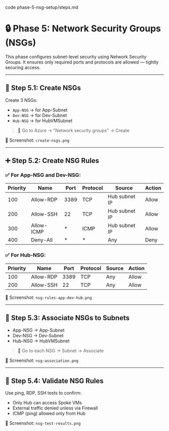 code phase-5-nsg-setup/steps.md

# 🔒 Phase 5: Network Security Groups (NSGs)

This phase configures subnet-level security using Network Security Groups. It ensures only required ports and protocols are allowed — tightly securing access.

---

## 🔧 Step 5.1: Create NSGs

Create 3 NSGs:
- `App-NSG` → for App-Subnet
- `Dev-NSG` → for Dev-Subnet
- `Hub-NSG` → for HubVMSubnet

> 📍 Go to Azure → "Network security groups" → Create

📸 Screenshot: `create-nsgs.png`

---

## ➕ Step 5.2: Create NSG Rules

### ✅ For App-NSG and Dev-NSG:

| Priority | Name         | Port | Protocol | Source        | Action |
|----------|--------------|------|----------|---------------|--------|
| 100      | Allow-RDP    | 3389 | TCP      | Hub subnet IP | Allow  |
| 200      | Allow-SSH    | 22   | TCP      | Hub subnet IP | Allow  |
| 300      | Allow-ICMP   | *    | ICMP     | Hub subnet IP | Allow  |
| 400      | Deny-All     | *    | *        | Any           | Deny   |

### ✅ For Hub-NSG:

| Priority | Name         | Port | Protocol | Source        | Action |
|----------|--------------|------|----------|---------------|--------|
| 100      | Allow-RDP    | 3389 | TCP      | Any           | Allow  |
| 200      | Allow-SSH    | 22   | TCP      | Any           | Allow  |

📸 Screenshot: `nsg-rules-app-dev-hub.png`

---

## 🔗 Step 5.3: Associate NSGs to Subnets

- App-NSG → App-Subnet
- Dev-NSG → Dev-Subnet
- Hub-NSG → HubVMSubnet

> 📍 Go to each NSG → Subnet → Associate

📸 Screenshot: `nsg-association.png`

---

## 🧪 Step 5.4: Validate NSG Rules

Use ping, RDP, SSH tests to confirm:
- Only Hub can access Spoke VMs
- External traffic denied unless via Firewall
- ICMP (ping) allowed only from Hub

📸 Screenshot: `nsg-test-results.png`

